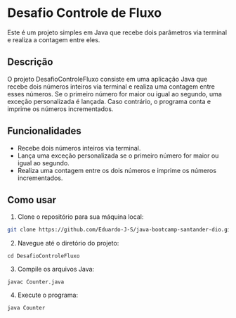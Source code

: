 # Desafio Controle de Fluxo

Este é um projeto simples em Java que recebe dois parâmetros via terminal e realiza a contagem entre eles.

## Descrição

O projeto DesafioControleFluxo consiste em uma aplicação Java que recebe dois números inteiros via terminal e realiza uma contagem entre esses números. Se o primeiro número for maior ou igual ao segundo, uma exceção personalizada é lançada. Caso contrário, o programa conta e imprime os números incrementados.

## Funcionalidades

- Recebe dois números inteiros via terminal.
- Lança uma exceção personalizada se o primeiro número for maior ou igual ao segundo.
- Realiza uma contagem entre os dois números e imprime os números incrementados.

## Como usar

1. Clone o repositório para sua máquina local:

```bash
git clone https://github.com/Eduardo-J-S/java-bootcamp-santander-dio.git
```

2. Navegue até o diretório do projeto:

```
cd DesafioControleFluxo
```

3. Compile os arquivos Java:

```
javac Counter.java
```

4. Execute o programa:

```
java Counter
```
